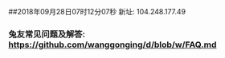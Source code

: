##2018年09月28日07时12分07秒 新址: 104.248.177.49
### 兔友常见问题及解答: https://github.com/wanggonging/d/blob/w/FAQ.md
